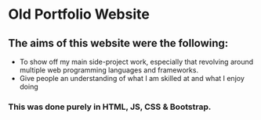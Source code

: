 # Old Portfolio Website

## The aims of this website were the following:
- To show off my main side-project work, especially that revolving around multiple web programming languages and frameworks.
- Give people an understanding of what I am skilled at and what I enjoy doing

### This was done purely in HTML, JS, CSS & Bootstrap. 
